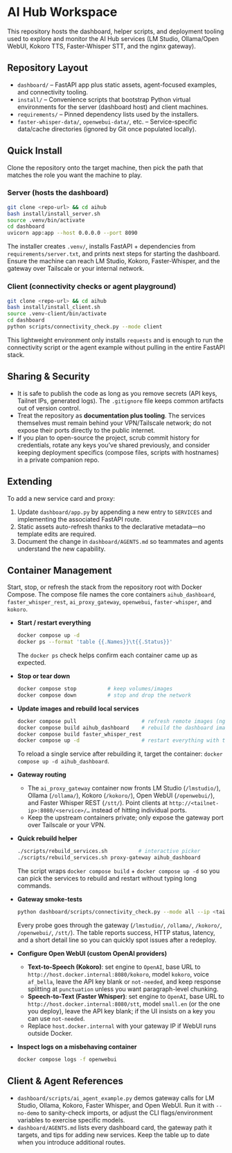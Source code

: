 # AI Hub Workspace

This repository hosts the dashboard, helper scripts, and deployment tooling used to explore and monitor the AI Hub services (LM Studio, Ollama/Open WebUI, Kokoro TTS, Faster-Whisper STT, and the nginx gateway).

## Repository Layout

- `dashboard/` – FastAPI app plus static assets, agent-focused examples, and connectivity tooling.
- `install/` – Convenience scripts that bootstrap Python virtual environments for the server (dashboard host) and client machines.
- `requirements/` – Pinned dependency lists used by the installers.
- `faster-whisper-data/`, `openwebui-data/`, etc. – Service-specific data/cache directories (ignored by Git once populated locally).

## Quick Install

Clone the repository onto the target machine, then pick the path that matches the role you want the machine to play.

### Server (hosts the dashboard)

```bash
git clone <repo-url> && cd aihub
bash install/install_server.sh
source .venv/bin/activate
cd dashboard
uvicorn app:app --host 0.0.0.0 --port 8090
```

The installer creates `.venv/`, installs FastAPI + dependencies from `requirements/server.txt`, and prints next steps for starting the dashboard. Ensure the machine can reach LM Studio, Kokoro, Faster-Whisper, and the gateway over Tailscale or your internal network.

### Client (connectivity checks or agent playground)

```bash
git clone <repo-url> && cd aihub
bash install/install_client.sh
source .venv-client/bin/activate
cd dashboard
python scripts/connectivity_check.py --mode client
```

This lightweight environment only installs `requests` and is enough to run the connectivity script or the agent example without pulling in the entire FastAPI stack.

## Sharing & Security

- It is safe to publish the code as long as you remove secrets (API keys, Tailnet IPs, generated logs). The `.gitignore` file keeps common artifacts out of version control.
- Treat the repository as **documentation plus tooling**. The services themselves must remain behind your VPN/Tailscale network; do not expose their ports directly to the public internet.
- If you plan to open-source the project, scrub commit history for credentials, rotate any keys you’ve shared previously, and consider keeping deployment specifics (compose files, scripts with hostnames) in a private companion repo.

## Extending

To add a new service card and proxy:

1. Update `dashboard/app.py` by appending a new entry to `SERVICES` and implementing the associated FastAPI route.
2. Static assets auto-refresh thanks to the declarative metadata—no template edits are required.
3. Document the change in `dashboard/AGENTS.md` so teammates and agents understand the new capability.

## Container Management

Start, stop, or refresh the stack from the repository root with Docker Compose. The compose file names the core containers `aihub_dashboard`, `faster_whisper_rest`, `ai_proxy_gateway`, `openwebui`, `faster-whisper`, and `kokoro`.

- **Start / restart everything**
  ```bash
  docker compose up -d
  docker ps --format 'table {{.Names}}\t{{.Status}}'
  ```
  The `docker ps` check helps confirm each container came up as expected.

- **Stop or tear down**
  ```bash
  docker compose stop          # keep volumes/images
  docker compose down          # stop and drop the network
  ```

- **Update images and rebuild local services**
  ```bash
  docker compose pull                     # refresh remote images (nginx, Open WebUI, Kokoro, etc.)
  docker compose build aihub_dashboard    # rebuild the dashboard image after code changes
  docker compose build faster_whisper_rest
  docker compose up -d                    # restart everything with the new builds
  ```
  To reload a single service after rebuilding it, target the container: `docker compose up -d aihub_dashboard`.

- **Gateway routing**
  - The `ai_proxy_gateway` container now fronts LM Studio (`/lmstudio/`), Ollama (`/ollama/`), Kokoro (`/kokoro/`), Open WebUI (`/openwebui/`), and Faster Whisper REST (`/stt/`). Point clients at `http://<tailnet-ip>:8080/<service>/…` instead of hitting individual ports.
  - Keep the upstream containers private; only expose the gateway port over Tailscale or your VPN.

- **Quick rebuild helper**
  ```bash
  ./scripts/rebuild_services.sh          # interactive picker
  ./scripts/rebuild_services.sh proxy-gateway aihub_dashboard
  ```
  The script wraps `docker compose build` + `docker compose up -d` so you can pick the services to rebuild and restart without typing long commands.

- **Gateway smoke-tests**
  ```bash
  python dashboard/scripts/connectivity_check.py --mode all --ip <tailnet-ip>
  ```
  Every probe goes through the gateway (`/lmstudio/`, `/ollama/`, `/kokoro/`, `/openwebui/`, `/stt/`). The table reports success, HTTP status, latency, and a short detail line so you can quickly spot issues after a redeploy.

- **Configure Open WebUI (custom OpenAI providers)**
  - **Text-to-Speech (Kokoro)**: set engine to `OpenAI`, base URL to `http://host.docker.internal:8080/kokoro`, model `kokoro`, voice `af_bella`, leave the API key blank or `not-needed`, and keep response splitting at `punctuation` unless you want paragraph-level chunking.
  - **Speech-to-Text (Faster Whisper)**: set engine to `OpenAI`, base URL to `http://host.docker.internal:8080/stt`, model `small.en` (or the one you deploy), leave the API key blank; if the UI insists on a key you can use `not-needed`.
  - Replace `host.docker.internal` with your gateway IP if WebUI runs outside Docker.

- **Inspect logs on a misbehaving container**
  ```bash
  docker compose logs -f openwebui
  ```

## Client & Agent References

- `dashboard/scripts/ai_agent_example.py` demos gateway calls for LM Studio, Ollama, Kokoro, Faster Whisper, and Open WebUI. Run it with `--no-demo` to sanity-check imports, or adjust the CLI flags/environment variables to exercise specific models.
- `dashboard/AGENTS.md` lists every dashboard card, the gateway path it targets, and tips for adding new services. Keep the table up to date when you introduce additional routes.
